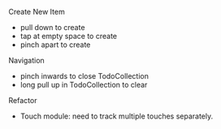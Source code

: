 Create New Item
- pull down to create
- tap at empty space to create
- pinch apart to create

Navigation
- pinch inwards to close TodoCollection
- long pull up in TodoCollection to clear

Refactor
- Touch module: need to track multiple touches separately.